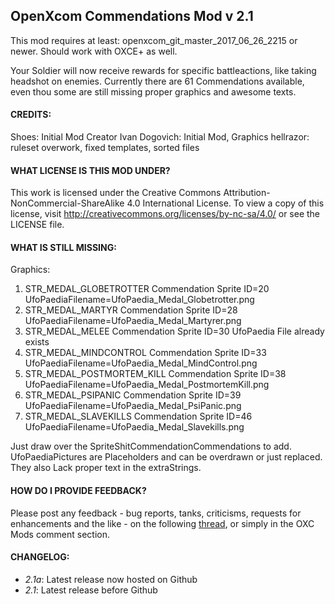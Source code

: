 OpenXcom Commendations Mod v 2.1
--------------------------------

This mod requires at least: openxcom_git_master_2017_06_26_2215 or newer. Should work with OXCE+ as well.

Your Soldier will now receive rewards for specific battleactions, like taking headshot on enemies.
Currently there are 61 Commendations available, even thou some are still missing proper graphics and awesome texts.


#### CREDITS:
Shoes: Initial Mod Creator
Ivan Dogovich: Initial Mod, Graphics
hellrazor: ruleset overwork, fixed templates, sorted files


#### WHAT LICENSE IS THIS MOD UNDER?
This work is licensed under the Creative Commons Attribution-NonCommercial-ShareAlike 4.0 International License. To view a copy of this license, visit http://creativecommons.org/licenses/by-nc-sa/4.0/
or see the LICENSE file.

#### WHAT IS STILL MISSING:
Graphics:
1. STR_MEDAL_GLOBETROTTER
   Commendation Sprite ID=20
   UfoPaediaFilename=UfoPaedia_Medal_Globetrotter.png
2. STR_MEDAL_MARTYR
   Commendation Sprite ID=28
   UfoPaediaFilename=UfoPaedia_Medal_Martyrer.png
3. STR_MEDAL_MELEE
   Commendation Sprite ID=30
   UfoPaedia File already exists
4. STR_MEDAL_MINDCONTROL
   Commendation Sprite ID=33
   UfoPaediaFilename=UfoPaedia_Medal_MindControl.png
5. STR_MEDAL_POSTMORTEM_KILL
   Commendation Sprite ID=38
   UfoPaediaFilename=UfoPaedia_Medal_PostmortemKill.png
6. STR_MEDAL_PSIPANIC
   Commendation Sprite ID=39
   UfoPaediaFilename=UfoPaedia_Medal_PsiPanic.png
7. STR_MEDAL_SLAVEKILLS
   Commendation Sprite ID=46
   UfoPaediaFilename=UfoPaedia_Medal_Slavekills.png

Just draw over the SpriteShitCommendationCommendations to add.
UfoPaediaPictures are Placeholders and can be overdrawn or just replaced.
They also Lack proper text in the extraStrings.

#### HOW DO I PROVIDE FEEDBACK?
Please post any feedback - bug reports, tanks, criticisms, requests for enhancements and the like - on the following [thread](http://openxcom.org/forum/index.php?topic=3048.0), or simply in the OXC Mods comment section.

#### CHANGELOG:
 - *2.1a*: Latest release now hosted on Github
 - *2.1*: Latest release before Github
